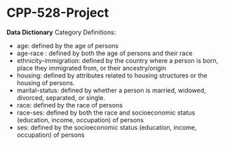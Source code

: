 # CPP-528-Project
**Data Dictionary**
Category Definitions:
  * age: defined by the age of persons
  * age-race : defined by both the age of persons and their race
  * ethnicity-immigration: defined by the country where a person is born, place they immigrated from, or their ancestry/origin 
  * housing: defined by attributes related to housing structures or the housing of persons. 
  * marital-status: defined by whether a person is married, widowed, divorced, separated, or single. 
  * race: defined by the race of persons
  * race-ses: defined by both the race and socioeconomic status (education, income, occupation) of persons
  * ses: defined by the socioeconomic status (education, income, occupation) of persons 
  

